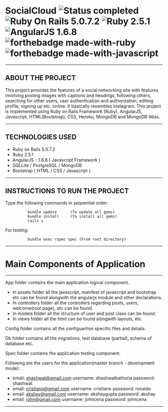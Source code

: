 # SocialCloud ![Status completed](https://img.shields.io/badge/Status-finished-2eb3c1.svg) ![Ruby On Rails 5.0.7.2](https://img.shields.io/badge/RubyOnRails-5.0.7.2-red.svg) ![Ruby 2.5.1](https://img.shields.io/badge/Ruby-2.5.1-blue.svg) ![AngularJS 1.6.8](https://img.shields.io/badge/AngularJS-1.6.8-green.svg)  ![forthebadge made-with-ruby](https://forthebadge.com/images/badges/made-with-ruby.svg) ![forthebadge made-with-javascript](https://forthebadge.com/images/badges/made-with-javascript.svg)
----------------------------
ABOUT THE PROJECT
----------------------------

This project provides the features of a social networking site
with features involving posting images with captions and headings,
following others, searching for other users, user authentication and
authorization, editing profile, signing up etc. online. It basically
resembles Instagram. This project is implemented using Ruby on Rails
Framework (Ruby), AngularJS, Javascript, HTML(Bootstrap), CSS,
Heroku, MongoDB and MongoDB Atlas.

----------------------------
TECHNOLOGIES USED
----------------------------

- Ruby on Rails 5.0.7.2
- Ruby 2.5.1
- AngularJS - 1.6.8 ( Javascript Framework )
- SQLLite / PostgreSQL / MongoDB
- Bootstrap ( HTML / CSS / Javascript )

----------------------------
INSTRUCTIONS TO RUN THE PROJECT
----------------------------

Type the following commands in sequential order:

              bundle update      (To update all gems)
              bundle install     (To install all gems)
              rails s

For testing:

              bundle exec rspec spec (From root directory)               

----------------------------
# Main Components of Application
--------------

App folder contains the main application logical component.
- In assets folder all the javascript, manifest of javascript and bootstrap etc can be found
alongwith the angularjs module and other declarations.
- In controllers folder all the controllers regarding posts, users, welcome(root page), etc can be found.
- In models folder all the structure of user and post class can be found.
- In views folder all the html can be found alongwith layouts, etc.

Config folder contains all the configuartion specific files and details.

Db folder contains all the migrations, test database (partial), schema of database etc.

Spec folder contains the application testing component.

Following are the users for the application(master branch - development mode):

- email: shashwat@gmail.com username: shashwatkathuria password: shashwat
- email: cristiano@gmail.com username: cristiano password: ronaldo
- email: akshay@gmail.com username: akshaygupta password: akshay
- email: john@gmail.com username: johncena password: johncena
--------------
